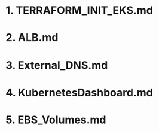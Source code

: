 # 1. TERRAFORM_INIT_EKS.md
# 2. ALB.md
# 3. External_DNS.md
# 4. KubernetesDashboard.md
# 5. EBS_Volumes.md
